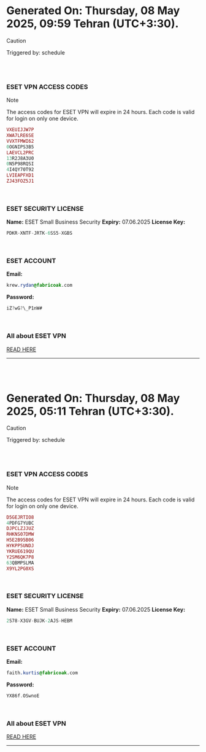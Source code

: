# Generated On: Thursday, 08 May 2025, 09:59 Tehran (UTC+3:30).

> [!CAUTION]
> Triggered by: schedule

<br><br>

### ESET VPN ACCESS CODES

> [!NOTE]
> The access codes for ESET VPN will expire in 24 hours.
> Each code is valid for login on only one device.

```ruby
VXEUIJJW7P
XWA7LRE6SE
VVXTFMWI62
0OGNIPS3B5
LAEVCL2PRC
13R2J8A3U0
0N5P98RQSI
4I4QY70T92
LVIEAPFXD1
ZJ43FOZ5J1
```

<br>

### ESET SECURITY LICENSE

**Name:** ESET Small Business Security
**Expiry:** 07.06.2025
**License Key:**

```POV-Ray SDL
PDKR-XNTF-JRTK-6SS5-XGBS
```

<br>

### ESET ACCOUNT

**Email:**

```CSS
krew.rydan@fabricoak.com
```

**Password:**

```POV-Ray SDL
iZ?wG?\_P1nW#
```

<br>

### All about ESET VPN

[READ HERE](https://t.me/F_NiREvil/2113)

---

<br><br>

# Generated On: Thursday, 08 May 2025, 05:11 Tehran (UTC+3:30).

> [!CAUTION]
> Triggered by: schedule

<br><br>

### ESET VPN ACCESS CODES

> [!NOTE]
> The access codes for ESET VPN will expire in 24 hours.
> Each code is valid for login on only one device.

```ruby
D5GEJRTIO8
4PDFG7YUBC
DJPCLZJJUZ
RHKNS07DMW
H5E2B95B06
HYKPP5UNDJ
YKRUE619QU
Y2SM6QK7P8
63QBMPSLMA
X9YL2PG0XS
```

<br>

### ESET SECURITY LICENSE

**Name:** ESET Small Business Security
**Expiry:** 07.06.2025
**License Key:**

```POV-Ray SDL
2S78-X3GV-BUJK-2AJS-HEBM
```

<br>

### ESET ACCOUNT

**Email:**

```CSS
faith.kurtis@fabricoak.com
```

**Password:**

```POV-Ray SDL
YX86f.OSwnoE
```

<br>

### All about ESET VPN

[READ HERE](https://t.me/F_NiREvil/2113)

---

<br><br>

